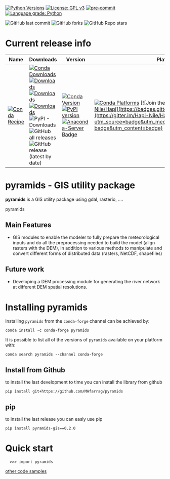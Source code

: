 [![Python Versions](https://img.shields.io/pypi/pyversions/pyramids-gis.png)](https://img.shields.io/pypi/pyversions/pyramids-gis)
[![License: GPL v3](https://img.shields.io/badge/License-GPLv3-blue.svg)](https://www.gnu.org/licenses/gpl-3.0)
[![pre-commit](https://img.shields.io/badge/pre--commit-enabled-brightgreen?logo=pre-commit&logoColor=white)](https://github.com/pre-commit/pre-commit)
[![Language grade: Python](https://img.shields.io/lgtm/grade/python/g/MAfarrag/Hapi.svg?logo=lgtm&logoWidth=18)](https://lgtm.com/projects/g/MAfarrag/Hapi/context:python)



![GitHub last commit](https://img.shields.io/github/last-commit/MAfarrag/pyramids)
![GitHub forks](https://img.shields.io/github/forks/MAfarrag/pyramids?style=social)
![GitHub Repo stars](https://img.shields.io/github/stars/MAfarrag/pyramids?style=social)



Current release info
====================

| Name                                                                                                                 | Downloads                                                                                                                                                                                                                                                                                                                                                                                                                                                                                                                                                                                                                                                                                                                     | Version                                                                                                                                                                                                                                                                                                                                                 | Platforms |
|----------------------------------------------------------------------------------------------------------------------|-------------------------------------------------------------------------------------------------------------------------------------------------------------------------------------------------------------------------------------------------------------------------------------------------------------------------------------------------------------------------------------------------------------------------------------------------------------------------------------------------------------------------------------------------------------------------------------------------------------------------------------------------------------------------------------------------------------------------------|---------------------------------------------------------------------------------------------------------------------------------------------------------------------------------------------------------------------------------------------------------------------------------------------------------------------------------------------------------| --- |
| [![Conda Recipe](https://img.shields.io/badge/recipe-pyramids-green.svg)](https://anaconda.org/conda-forge/pyramids) | [![Conda Downloads](https://img.shields.io/conda/dn/conda-forge/pyramids.svg)](https://anaconda.org/conda-forge/pyramids) [![Downloads](https://pepy.tech/badge/pyramids-gis)](https://pepy.tech/project/pyramids-gis) [![Downloads](https://pepy.tech/badge/pyramids-gis/month)](https://pepy.tech/project/pyramids-gis)  [![Downloads](https://pepy.tech/badge/pyramids-gis/week)](https://pepy.tech/project/pyramids-gis)  ![PyPI - Downloads](https://img.shields.io/pypi/dd/pyramids-gis?color=blue&style=flat-square) ![GitHub all releases](https://img.shields.io/github/downloads/MAfarrag/pyramids/total) ![GitHub release (latest by date)](https://img.shields.io/github/downloads/MAfarrag/pyramids/0.1.0/total) | [![Conda Version](https://img.shields.io/conda/vn/conda-forge/pyramids.svg)](https://anaconda.org/conda-forge/pyramids) [![PyPI version](https://badge.fury.io/py/pyramids-gis.svg)](https://badge.fury.io/py/pyramids-gis) [![Anaconda-Server Badge](https://anaconda.org/conda-forge/pyramids/badges/version.svg)](https://anaconda.org/conda-forge/pyramids) | [![Conda Platforms](https://img.shields.io/conda/pn/conda-forge/pyramids.svg)](https://anaconda.org/conda-forge/pyramids) [![Join the chat at https://gitter.im/Hapi-Nile/Hapi](https://badges.gitter.im/Hapi-Nile/Hapi.svg)](https://gitter.im/Hapi-Nile/Hapi?utm_source=badge&utm_medium=badge&utm_campaign=pr-badge&utm_content=badge) |

pyramids - GIS utility package
=====================================================================
**pyramids** is a GIS utility package using gdal, rasterio, ....

pyramids

Main Features
-------------
  - GIS modules to enable the modeler to fully prepare the meteorological inputs and do all the preprocessing
    needed to build the model (align rasters with the DEM), in addition to various methods to manipulate and
    convert different forms of distributed data (rasters, NetCDF, shapefiles)


Future work
-------------
  - Developing a DEM processing module for generating the river network at different DEM spatial resolutions.



Installing pyramids
===============

Installing `pyramids` from the `conda-forge` channel can be achieved by:

```
conda install -c conda-forge pyramids
```

It is possible to list all of the versions of `pyramids` available on your platform with:

```
conda search pyramids --channel conda-forge
```

## Install from Github
to install the last development to time you can install the library from github
```
pip install git+https://github.com/MAfarrag/pyramids
```

## pip
to install the last release you can easly use pip
```
pip install pyramids-gis==0.2.0
```

Quick start
===========

```
  >>> import pyramids
```

[other code samples](https://pyramids-gis.readthedocs.io/en/latest/?badge=latest)
